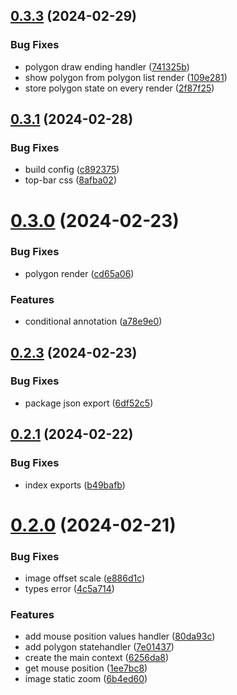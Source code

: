 ## [0.3.3](https://github.com/b-partners/bpartners-annotator-ui/compare/v0.3.1...v0.3.3) (2024-02-29)


### Bug Fixes

* polygon draw ending handler ([741325b](https://github.com/b-partners/bpartners-annotator-ui/commit/741325bb6183a47d3285e3ac2c488064a5a4c84d))
* show polygon from polygon list render ([109e281](https://github.com/b-partners/bpartners-annotator-ui/commit/109e281a74d22bf598ba178cd5e8e01b4269a444))
* store polygon state on every render ([2f87f25](https://github.com/b-partners/bpartners-annotator-ui/commit/2f87f252ed102bba236cf5b5820a4d322c5632d5))



## [0.3.1](https://github.com/b-partners/bpartners-annotator-ui/compare/v0.3.0...v0.3.1) (2024-02-28)


### Bug Fixes

* build config ([c892375](https://github.com/b-partners/bpartners-annotator-ui/commit/c8923750f2663fd5ea97a4493a77c2981cee612f))
* top-bar css ([8afba02](https://github.com/b-partners/bpartners-annotator-ui/commit/8afba02900ed144104096370d48b1e3a8e7a971e))



# [0.3.0](https://github.com/b-partners/bpartners-annotator-ui/compare/v0.2.3...v0.3.0) (2024-02-23)


### Bug Fixes

* polygon render ([cd65a06](https://github.com/b-partners/bpartners-annotator-ui/commit/cd65a0662ddbe4ab3cfeeabeeae4a7540df04854))


### Features

* conditional annotation  ([a78e9e0](https://github.com/b-partners/bpartners-annotator-ui/commit/a78e9e08b713c294d8929d5634ff9d43b51bc1fd))



## [0.2.3](https://github.com/b-partners/bpartners-annotator-ui/compare/v0.2.1...v0.2.3) (2024-02-23)


### Bug Fixes

* package json export ([6df52c5](https://github.com/b-partners/bpartners-annotator-ui/commit/6df52c575db423a1787ff735ee43e7968fcfdd5b))



## [0.2.1](https://github.com/b-partners/bpartners-annotator-ui/compare/v0.2.0...v0.2.1) (2024-02-22)


### Bug Fixes

* index exports ([b49bafb](https://github.com/b-partners/bpartners-annotator-ui/commit/b49bafb0defd5e6cd732bd8466da22570a8b3034))



# [0.2.0](https://github.com/b-partners/bpartners-annotator-ui/compare/6256da8539f1de6f8742f3f22d8f02bb8c9c3f2a...v0.2.0) (2024-02-21)


### Bug Fixes

* image offset scale ([e886d1c](https://github.com/b-partners/bpartners-annotator-ui/commit/e886d1cf48d4ed8fe96d9bcbe56ee8c403fc289e))
* types error ([4c5a714](https://github.com/b-partners/bpartners-annotator-ui/commit/4c5a714a8218ae301f9a8f43381d9830b0071c8f))


### Features

* add mouse position values handler ([80da93c](https://github.com/b-partners/bpartners-annotator-ui/commit/80da93c1fb1f4367d8a4046db45b84a15240441d))
* add polygon statehandler ([7e01437](https://github.com/b-partners/bpartners-annotator-ui/commit/7e014379c8c357d4f0080bc9e497be4610591342))
* create the main context ([6256da8](https://github.com/b-partners/bpartners-annotator-ui/commit/6256da8539f1de6f8742f3f22d8f02bb8c9c3f2a))
* get mouse position ([1ee7bc8](https://github.com/b-partners/bpartners-annotator-ui/commit/1ee7bc82627969f20145ea8c5e3cad05f83d3335))
* image static zoom ([6b4ed60](https://github.com/b-partners/bpartners-annotator-ui/commit/6b4ed60ead5a59e2909689eb7e086104ab4fa2d5))



